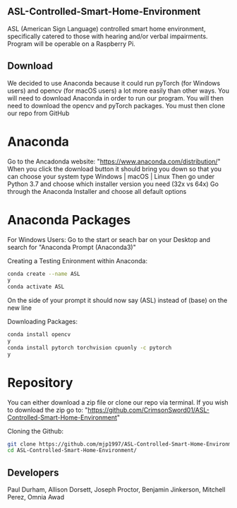 ## ASL-Controlled-Smart-Home-Environment

ASL (American Sign Language) controlled smart home environment, specifically catered to those with hearing and/or verbal impairments.
Program will be operable on a Raspberry Pi.

## Download

We decided to use Anaconda because it could run pyTorch (for Windows users) and opencv (for macOS users) a lot more easily than other ways. You will need to download
Anaconda in order to run our program. You will then need to download the opencv and pyTorch packages. You must then clone our repo from GitHub

# Anaconda

Go to the Ancadonda website: "https://www.anaconda.com/distribution/"
When you click the download button it should bring you down so that you can choose your system type Windows | macOS | Linux
Then go under Python 3.7 and choose which installer version you need (32x vs 64x)
Go through the Anaconda Installer and choose all default options 

# Anaconda Packages

For Windows Users:
Go to the start or seach bar on your Desktop and search for "Anaconda Prompt (Anaconda3)"

Creating a Testing Enironment within Anaconda:
```bash
conda create --name ASL
y
conda activate ASL
```
On the side of your prompt it should now say (ASL) instead of (base) on the new line

Downloading Packages:
```bash
conda install opencv
y
conda install pytorch torchvision cpuonly -c pytorch
y
```

# Repository
You can either download a zip file or clone our repo via terminal. If you wish to download the zip go to: "https://github.com/CrimsonSword01/ASL-Controlled-Smart-Home-Environment"

Cloning the Github:
```bash
git clone https://github.com/mjp1997/ASL-Controlled-Smart-Home-Environment.git
cd ASL-Controlled-Smart-Home-Environment/
```

## Developers

Paul Durham, Allison Dorsett, Joseph Proctor, Benjamin Jinkerson, Mitchell Perez, Omnia Awad



